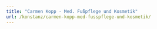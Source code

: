 ```yaml
---
title: "Carmen Kopp - Med. Fußpflege und Kosmetik"
url: /konstanz/carmen-kopp-med-fusspflege-und-kosmetik/
---
```

